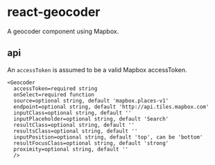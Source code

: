 # react-geocoder

A geocoder component using Mapbox.

## api

An `accessToken` is assumed to be a valid Mapbox accessToken.

```
<Geocoder
  accessToken=required string
  onSelect=required function
  source=optional string, default 'mapbox.places-v1'
  endpoint=optional string, default 'http://api.tiles.mapbox.com'
  inputClass=optional string, default ''
  inputPlaceholder=optional string, default 'Search'
  resultClass=optional string, default ''
  resultsClass=optional string, default ''
  inputPosition=optional string, default 'top', can be 'bottom'
  resultFocusClass=optional string, default 'strong'
  proximity=optional string, default ''
  />
```
